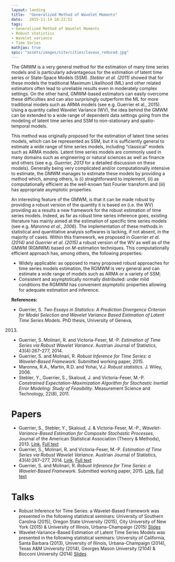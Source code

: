 ```yaml
---
layout: landing
title:  "Generalized Method of Wavelet Moments"
date:   2015-11-14 18:22:52
tags: 
- Generalized Method of Wavelet Moments
- Robust statistics
- Wavelet variance
- Time Series
mathjax: true
spic: "assets/images/site/cities/lavaux_reduced.jpg"
---
```


The GMWM is a very general method for the estimation of many time series models and is particularly advantageous for the estimation of latent time series or State-Space Models (SSM). *Stebler et al. (2011)* showed that for these models the traditional Maximum Likelihood (ML) and other related estimators often lead to unreliable results even in moderately complex settings. On the other hand, GMWM-based estimators can easily overcome these difficulties and can also surprisingly outperform the ML for more traditional models such as ARMA models (see e.g. Guerrier et al., 2015). Using a quantity called Wavelet Variance (WV), the idea behind the GMWM can be extended to a wide range of dependent data settings going from the modeling of latent time series and SSM to non-stationary and spatio-temporal models.

This method was originally proposed for the estimation of latent time series models, which can be represented as SSM, but it is sufficiently general to estimate a wide range of time series models, including “classical” models such as ARMA models. Latent time series models are commonly used in many domains such as engineering or natural sciences as well as finance and others (see e.g. *Guerrier, 2013* for a detailed discussion on these models). Generally being very complicated and/or computationally intensive to estimate, the GMWM manages to estimate these models by providing a method which, among others, is (i) straightforward to implement, (ii) as computationally efficient as the well-known fast Fourier transform and (iii) has appropriate asymptotic properties.

An interesting feature of the GMWM, is that it can be made robust by providing a robust version of the quantity it is based on (i.e. the WV) providing as a results a new framework for the robust estimation of time series models. Indeed, as far as robust time series inference goes, existing literature has mainly aimed at the estimation of specific time series models (see e.g. *Maronna et al., 2006*). The implementation of these methods in statistical and quantitative analysis softwares is lacking, if not absent, in the majority of cases. Within this framework, we proposed in *Guerrier et al. (2014)* and *Guerrier et al. (2015)* a robust version of the WV as well as of the GMWM (RGMWM) based on *M*-estimation techniques. This computationally efficient approach has, among others, the following properties:

* Widely applicable: as opposed to many proposed robust approaches for time series models estimation, the RGMWM is very general and can estimate a wide range of models such as ARMA or a variety of SSM;
* Consistent and asymptotically normally distributed: under mild conditions the RGMWM has convenient asymptotic properties allowing for adequate estimation and inference.

**References:**

* Guerrier, S. *Two Essays in Statistics: A Prediction Divergence Criterion for Model Selection and Wavelet Variance Based Estimation of Latent Time Series Models*. PhD thesis, University of Geneva,
2013.
* Guerrier, S. Molinari, R. and Victoria-Feser, M.-P. *Estimation of Time Series via Robust Wavelet Variance*. Austrian Journal of Statistics, 43(4):267–277, 2014.
* Guerrier, S. and Molinari, R. *Robust Inference for Time Series: a Wavelet-Based Framework*. Submitted working paper, 2015.
* Maronna, R.A., Martin, R.D. and Yohai, V.J. *Robust statistics*. J. Wiley, 2006.
* Stebler, Y., Guerrier, S., Skaloud, J. and Victoria-Feser, M.-P. *Constrained Expectation-Maximization Algorithm for Stochastic Inertial Error Modeling: Study of Feasibility*. Measurement Science and Technology, 22(8), 2011.


# Papers

* Guerrier, S., Stebler, Y., Skaloud, J. & Victoria-Feser, M.-P., *Wavelet-Variance-Based Estimation for Composite Stochastic Processes*, Journal of the American Statistical Association (Theory & Methods), 2013. [Link](http://www.tandfonline.com/doi/full/10.1080/01621459.2013.799920), [Full text](/assets/pdfs/GMWM.pdf)
* Guerrier, S., Molinari, R. and Victoria-Feser, M.-P. *Estimation of Time Series via Robust Wavelet Variance*. Austrian Journal of Statistics, 43(4):267–277, 2014. [Link](http://www.ajs.or.at/index.php/ajs/article/view/vol43-4-5), [Full text](/assets/pdfs/RGMWM.pdf)
* Guerrier, S. and Molinari, R. *Robust Inference for Time Series: a Wavelet-Based Framework*. Submitted working paper, 2015. [Link](http://arxiv.org/abs/1512.09325), [Full text](http://arxiv.org/pdf/1512.09325v2.pdf)

# Talks

* Robust Inference for Time Series: a Wavelet-Based Framework was presented in the following statistical seminars: University of Southern Carolina (2015), Oregon State University (2015), City University of New York (2015) & University of Illinois, Urbana-Champaign (2015) [Slides](/assets/pdfs/usc_2015_rgmwm.pdf)
* Wavelet-Variance-Based Estimation of Latent Time Series Models was presented in the following statistical seminars: University of California, Santa Barbara (2013), University of Illinois, Urbana-Champaign (2014), Texas A&M University (2014), Georges Mason University (2104) & Bocconi University (2014)  [Slides](/assets/pdfs/TAMU.pdf)


